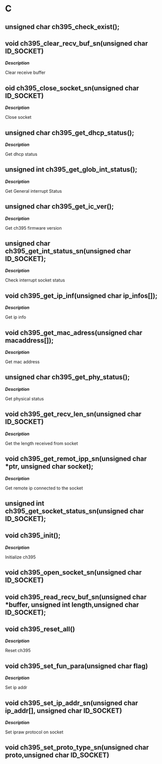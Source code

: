 # C

## unsigned char ch395_check_exist();



## void ch395_clear_recv_buf_sn(unsigned char ID_SOCKET)

***Description***

Clear receive buffer



## oid ch395_close_socket_sn(unsigned char ID_SOCKET)

***Description***

Close socket







## unsigned char ch395_get_dhcp_status();

***Description***

Get dhcp status



## unsigned int ch395_get_glob_int_status();

***Description***

Get General interrupt Status



## unsigned char ch395_get_ic_ver();

***Description***

Get ch395 firmware version



## unsigned char ch395_get_int_status_sn(unsigned char ID_SOCKET);

***Description***

Check interrupt socket status



## void ch395_get_ip_inf(unsigned char ip_infos[]);

***Description***

Get ip info



## void ch395_get_mac_adress(unsigned char macaddress[]);

***Description***

Get mac address



## unsigned char ch395_get_phy_status();

***Description***

Get physical status



## void ch395_get_recv_len_sn(unsigned char ID_SOCKET)

***Description***

Get the length received from socket



## void ch395_get_remot_ipp_sn(unsigned char *ptr, unsigned char socket);

***Description***

Get remote ip connected to the socket



## unsigned int ch395_get_socket_status_sn(unsigned char ID_SOCKET);



## void ch395_init();

***Description***

Initialize ch395



## void ch395_open_socket_sn(unsigned char ID_SOCKET)



## void ch395_read_recv_buf_sn(unsigned char *buffer, unsigned int length,unsigned char ID_SOCKET);



## void ch395_reset_all()

***Description***

Reset ch395







## void ch395_set_fun_para(unsigned char flag)





***Description***

Set ip addr



## void ch395_set_ip_addr_sn(unsigned char ip_addr[], unsigned char ID_SOCKET)



***Description***

Set ipraw protocol on socket





## void ch395_set_proto_type_sn(unsigned char proto,unsigned char ID_SOCKET)













## 



